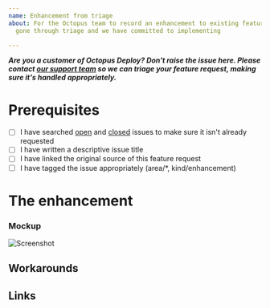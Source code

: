 ```yaml
---
name: Enhancement from triage
about: For the Octopus team to record an enhancement to existing features which has
  gone through triage and we have committed to implementing

---
```


**_Are you a customer of Octopus Deploy? Don't raise the issue here. Please contact [our support team](https://octopus.com/support) so we can triage your feature request, making sure it's handled appropriately._**

# Prerequisites

- [ ] I have searched [open](https://github.com/OctopusDeploy/Issues/issues) and [closed](https://github.com/OctopusDeploy/Issues/issues?utf8=%E2%9C%93&q=is%3Aissue+is%3Aclosed) issues to make sure it isn't already requested
- [ ] I have written a descriptive issue title
- [ ] I have linked the original source of this feature request
- [ ] I have tagged the issue appropriately (area/*, kind/enhancement)

# The enhancement

<!-- A clear and concise description of what the enhancement is. e.g. Enable Offline Drop Targets to publish the results as a deployment Artifact instead of just writing to disk. -->

### Mockup

<!-- If applicable, add a mockup to help explain the proposed enhancement. -->

![Screenshot](https://www.fillmurray.com/620/300)

## Workarounds

<!-- Take some time to think about some viable workarounds while this enhancement is added in case a customer cannot update quickly. -->

## Links

<!-- Add links to other issues, or customer reports of the same feature request. This will help us get back in touch with them when the enhancement is shipped. -->
